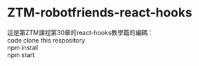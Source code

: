 # ZTM-robotfriends-react-hooks
這是第ZTM課程第30章的react-hooks教學篇的編碼：  
        code clone this respository  
        npm install  
        npm start  
